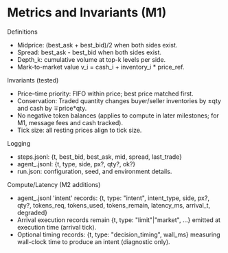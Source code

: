 # Metrics and Invariants (M1)

Definitions
- Midprice: (best_ask + best_bid)/2 when both sides exist.
- Spread: best_ask - best_bid when both sides exist.
- Depth_k: cumulative volume at top-k levels per side.
- Mark-to-market value v_i = cash_i + inventory_i * price_ref.

Invariants (tested)
- Price–time priority: FIFO within price; best price matched first.
- Conservation: Traded quantity changes buyer/seller inventories by ±qty and cash by ∓price*qty.
- No negative token balances (applies to compute in later milestones; for M1, message fees and cash tracked).
- Tick size: all resting prices align to tick size.

Logging
- steps.jsonl: {t, best_bid, best_ask, mid, spread, last_trade}
- agent_<id>.jsonl: {t, type, side, px?, qty?, ok?}
- run.json: configuration, seed, and environment details.

Compute/Latency (M2 additions)
- agent_<id>.jsonl 'intent' records: {t, type: "intent", intent_type, side, px?, qty?, tokens_req, tokens_used, tokens_remain, latency_ms, arrival_t, degraded}
- Arrival execution records remain {t, type: "limit"|"market", ...} emitted at execution time (arrival tick).
- Optional timing records: {t, type: "decision_timing", wall_ms} measuring wall-clock time to produce an intent (diagnostic only).
